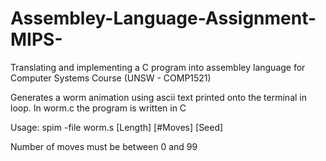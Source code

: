 # Assembley-Language-Assignment-MIPS-
Translating and implementing a C program into assembley language for Computer Systems Course (UNSW - COMP1521)

Generates a worm animation using ascii text printed onto the terminal in loop. In worm.c the program is written in C

Usage: spim -file worm.s [Length] [#Moves] [Seed]

Number of moves must be between 0 and 99
